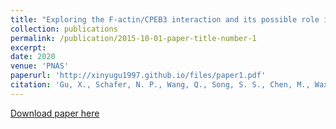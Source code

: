 ```yaml
---
title: "Exploring the F-actin/CPEB3 interaction and its possible role in the molecular mechanism of long-term memory"
collection: publications
permalink: /publication/2015-10-01-paper-title-number-1
excerpt: 
date: 2020
venue: 'PNAS'
paperurl: 'http://xinyugu1997.github.io/files/paper1.pdf'
citation: 'Gu, X., Schafer, N. P., Wang, Q., Song, S. S., Chen, M., Waxham, M. N., & Wolynes, P. G. (2020). Proceedings of the National Academy of Sciences, 117(36), 22128-22134.'
---
```

[Download paper here](http://xinyugu1997.github.io/files/paper1.pdf)



